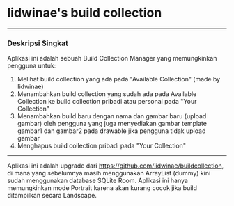 # lidwinae's build collection

***

### Deskripsi Singkat
Aplikasi ini adalah sebuah Build Collection Manager yang memungkinkan pengguna untuk:
1. Melihat build collection yang ada pada "Available Collection" (made by lidwinae)
2. Menambahkan build collection yang sudah ada pada Available Collection ke build collection pribadi atau personal pada "Your Collection"
3. Menambahkan build baru dengan nama dan gambar baru (upload gambar) oleh pengguna yang juga menyediakan gambar template gambar1 dan gambar2 pada drawable jika pengguna tidak upload gambar
4. Menghapus build collection pribadi pada "Your Collection"

***

Aplikasi ini adalah upgrade dari https://github.com/lidwinae/buildcollection, di mana yang sebelumnya masih menggunakan ArrayList (dummy) kini sudah menggunakan database SQLite Room. Aplikasi ini hanya memungkinkan mode Portrait karena akan kurang cocok jika build ditampilkan secara Landscape.
